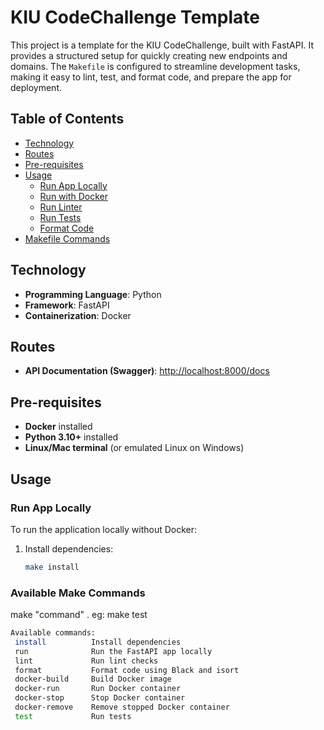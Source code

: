 # KIU CodeChallenge Template

This project is a template for the KIU CodeChallenge, built with FastAPI. It provides a structured setup for quickly creating new endpoints and domains. The `Makefile` is configured to streamline development tasks, making it easy to lint, test, and format code, and prepare the app for deployment.

## Table of Contents
- [Technology](#technology)
- [Routes](#routes)
- [Pre-requisites](#pre-requisites)
- [Usage](#usage)
  - [Run App Locally](#run-app-locally)
  - [Run with Docker](#run-with-docker)
  - [Run Linter](#run-linter)
  - [Run Tests](#run-tests)
  - [Format Code](#format-code)
- [Makefile Commands](#makefile-commands)


## Technology

- **Programming Language**: Python
- **Framework**: FastAPI
- **Containerization**: Docker

## Routes

- **API Documentation (Swagger)**: [http://localhost:8000/docs](http://localhost:8000/docs)

## Pre-requisites

- **Docker** installed
- **Python 3.10+** installed
- **Linux/Mac terminal** (or emulated Linux on Windows)

## Usage

### Run App Locally

To run the application locally without Docker:

1. Install dependencies:
   ```bash
   make install

### Available Make Commands 
make "command" .  eg: make test

 ```bash
Available commands:
  install          Install dependencies
  run              Run the FastAPI app locally
  lint             Run lint checks
  format           Format code using Black and isort
  docker-build     Build Docker image
  docker-run       Run Docker container
  docker-stop      Stop Docker container
  docker-remove    Remove stopped Docker container
  test             Run tests
